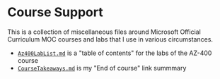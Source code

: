 # Course Support

This is a collection of miscellaneous files around Microsoft Official Curriculum MOC courses and labs that I use in
various circumstances.

* [`Az400LabList.md`](Az400LabList.md)	is a "table of contents" for the labs of the AZ-400 course
* [`CourseTakeaways.md`](CourseTakeaways.md) is my "End of course" link summmary
